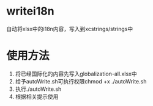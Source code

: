 # writei18n
自动将xlsx中的i18n内容，写入到xcstrings/strings中


# 使用方法

1. 将已经国际化的内容先写入globalization-all.xlsx中
2. 给予autoWrite.sh可执行权限chmod +x ./autoWrite.sh
3. 执行./autoWrite.sh
4. 根据相关提示使用